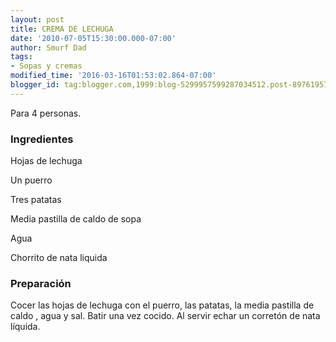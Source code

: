 ```yaml
---
layout: post
title: CREMA DE LECHUGA
date: '2010-07-05T15:30:00.000-07:00'
author: Smurf Dad
tags:
- Sopas y cremas
modified_time: '2016-03-16T01:53:02.864-07:00'
blogger_id: tag:blogger.com,1999:blog-5299957599287034512.post-8976195785042951007
---
```


Para 4 personas.

<h3>Ingredientes</h3>

Hojas de lechuga

Un puerro

Tres patatas

Media pastilla de caldo de sopa

Agua

Chorrito de nata liquida

<h3>Preparación</h3>

Cocer las hojas de lechuga con el puerro, las patatas, la media pastilla de caldo , agua y sal. Batir una vez cocido. Al servir echar un corretón de nata líquida.

